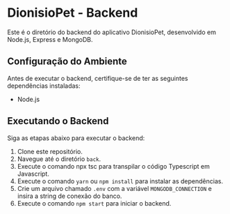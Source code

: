 # DionisioPet - Backend

Este é o diretório do backend do aplicativo DionisioPet, desenvolvido em Node.js, Express e MongoDB.

## Configuração do Ambiente

Antes de executar o backend, certifique-se de ter as seguintes dependências instaladas:

- Node.js

## Executando o Backend

Siga as etapas abaixo para executar o backend:

1. Clone este repositório.
2. Navegue até o diretório `back`.
3. Execute o comando npx tsc para transpilar o código Typescript em Javascript.
4. Execute o comando `yarn` ou `npm install` para instalar as dependências.
5. Crie um arquivo chamado `.env` com a variável `MONGODB_CONNECTION` e insira a string de conexão do banco.
6. Execute o comando `npm start` para iniciar o backend.
